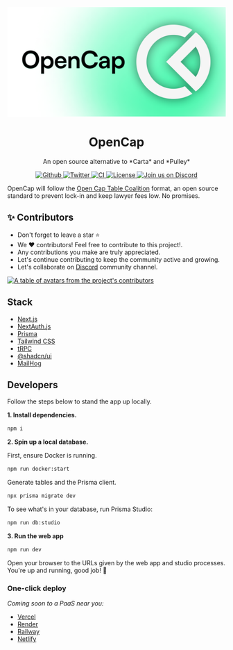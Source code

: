 <picture>
  <source media="(prefers-color-scheme: dark)" srcset=".github/images/cover-dark.png">
  <source media="(prefers-color-scheme: light)" srcset=".github/images/cover-light.png">
  <img alt="OpenCap cover image" src=".github/images/cover-light.png">
</picture>


<h1 align="center">OpenCap</h1>
<p align="center">
  An open source alternative to *Carta* and *Pulley*
</p>

<p align="center">
  <a href="https://github.com/opencapco/opencap.co/stargazers">
    <img src="https://img.shields.io/github/stars/opencapco/opencap.co??style=flat&label=opencap.co&logo=github&color=2dd4bf&logoColor=fff" alt="Github" />
  </a>
  <a href="https://twitter.com/envless">
    <img src="https://img.shields.io/twitter/follow/opencapco?style=flat&label=%40opencapco&logo=twitter&color=0bf&logoColor=0bf" alt="Twitter" />
  </a>
  <a href="https://github.com/opencapco/opencap.co/actions/workflows/production.yml">
    <img src="https://github.com/opencapco/opencap.co/actions/workflows/production.yml/badge.svg?branch=main&title=CI" alt="CI" />
  </a>
  <a href="https://github.com/opencapco/opencap.co/blob/main/LICENSE">
    <img src="https://img.shields.io/github/license/opencapco/opencap.co?label=license&logo=github&color=f80&logoColor=fff" alt="License" />
  </a>
  <a href="https://discord.gg/rCpqnD6G6p">
    <img src="https://img.shields.io/badge/Discord-Join%20us%20on%20Discord-blue" alt="Join us on Discord" />
  </a>
</p>


OpenCap will follow the [Open Cap Table Coalition](https://www.opencaptablecoalition.com/format) format, an open source standard to prevent lock-in and keep lawyer fees low. No promises.

<h2 id="contributors">✨ Contributors</h2>

- Don't forget to leave a star ⭐️
- We ❤️ contributors! Feel free to contribute to this project!.
- Any contributions you make are truly appreciated.
- Let's continue contributing to keep the community active and growing.
- Let's collaborate on [Discord](https://discord.gg/rCpqnD6G6p) community channel.

<a href="https://github.com/opencapco/opencap.co/graphs/contributors">
  <p>
    <img src="https://contrib.rocks/image?repo=opencapco/opencap.co" alt="A table of avatars from the project's contributors" />
  </p>
</a>

## Stack
- [Next.js](https://nextjs.org)
- [NextAuth.js](https://next-auth.js.org)
- [Prisma](https://prisma.io)
- [Tailwind CSS](https://tailwindcss.com)
- [tRPC](https://trpc.io)
- [@shadcn/ui](https://ui.shadcn.com/)
- [MailHog](https://github.com/mailhog/MailHog)

## Developers

Follow the steps below to stand the app up locally.

**1. Install dependencies.**

```sh
npm i
```

**2. Spin up a local database.**

First, ensure Docker is running.

```sh
npm run docker:start
```

Generate tables and the Prisma client.

```sh
npx prisma migrate dev
```

To see what's in your database, run Prisma Studio:

```sh
npm run db:studio
```

**3. Run the web app**

```sh
npm run dev
```

Open your browser to the URLs given by the web app and studio processes. You're up and running, good job! 🎉

### One-click deploy

_Coming soon to a PaaS near you:_

- [Vercel](https://vercel.com/new/git/external?repository-url=https://github.com/opencapco/opencap.co)
- [Render](https://render.com/deploy?repo=https://github.com/opencapco/opencap.co)
- [Railway](https://railway.app/new?template=)
- [Netlify](https://app.netlify.com/start/deploy?repository=https://github.com/opencapco/opencap.co)
